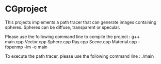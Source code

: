 # CGproject

This projects implements a path tracer that can generate images containing spheres. Spheres can be diffuse, transparent or specular.

Please use the following command line to compile the project : g++ main.cpp Vector.cpp Sphere.cpp Ray.cpp Scene.cpp Material.cpp -fopenmp -lm -o main

To execute the path tracer, please use the following command line : ./main
